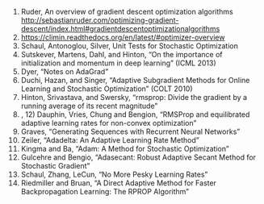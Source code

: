 1. Ruder, An overview of gradient descent optimization algorithms http://sebastianruder.com/optimizing-gradient-descent/index.html#gradientdescentoptimizationalgorithms
2. https://climin.readthedocs.org/en/latest/#optimizer-overview
3. Schaul, Antonoglou, Silver, Unit Tests for Stochastic Optimization
4. Sutskever, Martens, Dahl, and Hinton, “On the importance of initialization and momentum in deep learning” (ICML 2013)
5. Dyer, “Notes on AdaGrad”
6. Duchi, Hazan, and Singer, “Adaptive Subgradient Methods for Online Learning and Stochastic Optimization” (COLT 2010)
7. Hinton, Srivastava, and Swersky, “rmsprop: Divide the gradient by a running average of its recent magnitude”
8. , 12) Dauphin, Vries, Chung and Bengion, “RMSProp and equilibrated adaptive learning rates for non-convex optimization”
9. Graves, “Generating Sequences with Recurrent Neural Networks”
10. Zeiler, “Adadelta: An Adaptive Learning Rate Method”
11. Kingma and Ba, “Adam: A Method for Stochastic Optimization”
13. Gulcehre and Bengio, “Adasecant: Robust Adaptive Secant Method for Stochastic Gradient”
14. Schaul, Zhang, LeCun, “No More Pesky Learning Rates”
15. Riedmiller and Bruan, “A Direct Adaptive Method for Faster Backpropagation Learning: The RPROP Algorithm”
